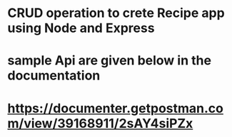 # CRUD operation to crete Recipe app using Node and Express

# sample Api are given below in the documentation

# https://documenter.getpostman.com/view/39168911/2sAY4siPZx